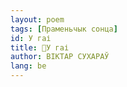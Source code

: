 ```yaml
---
layout: poem
tags: [Праменьчык сонца]
id: У гаі
title: 🚧У гаі
author: ВІКТАР СУХАРАЎ
lang: be
---
```




